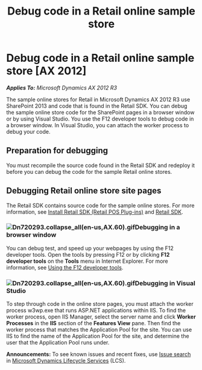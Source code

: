 ﻿---
title: Debug code in a Retail online sample store
TOCTitle: Debug code in a Retail online sample store
ms:assetid: 3bc6eddc-6e74-46b6-bbe2-46318feb619b
ms:mtpsurl: https://technet.microsoft.com/en-us/library/Dn720293(v=AX.60)
ms:contentKeyID: 62221433
ms.date: 05/18/2015
mtps_version: v=AX.60
---

# Debug code in a Retail online sample store [AX 2012]


_**Applies To:** Microsoft Dynamics AX 2012 R3_

The sample online stores for Retail in Microsoft Dynamics AX 2012 R3 use SharePoint 2013 and code that is found in the Retail SDK. You can debug the sample online store code for the SharePoint pages in a browser window or by using Visual Studio. You use the F12 developer tools to debug code in a browser window. In Visual Studio, you can attach the worker process to debug your code.

## Preparation for debugging

You must recompile the source code found in the Retail SDK and redeploy it before you can debug the code for the sample Retail online stores.

## Debugging Retail online store site pages

The Retail SDK contains source code for the sample online stores. For more information, see [Install Retail SDK (Retail POS Plug-ins)](install-retail-sdk-retail-pos-plug-ins.md) and [Retail SDK](retail-sdk.md).

### ![Dn720293.collapse\_all(en-us,AX.60).gif](images/Gg841655.collapse_all(en-us,AX.60).gif "Dn720293.collapse_all(en-us,AX.60).gif")Debugging in a browser window

You can debug test, and speed up your webpages by using the F12 developer tools. Open the tools by pressing F12 or by clicking **F12 developer tools** on the **Tools** menu in Internet Explorer. For more information, see [Using the F12 developer tools](http://go.microsoft.com/fwlink/?linkid=335860).

### ![Dn720293.collapse\_all(en-us,AX.60).gif](images/Gg841655.collapse_all(en-us,AX.60).gif "Dn720293.collapse_all(en-us,AX.60).gif")Debugging in Visual Studio

To step through code in the online store pages, you must attach the worker process w3wp.exe that runs ASP.NET applications within IIS. To find the worker process, open IIS Manager, select the server name and click **Worker Processes** in the **IIS** section of the **Features View** pane. Then find the worker process that matches the Application Pool for the site. You can use IIS to find the name of the Application Pool for the site, and determine the user that the Application Pool runs under.

  
**Announcements:** To see known issues and recent fixes, use [Issue search](http://go.microsoft.com/fwlink/?linkid=389258) in [Microsoft Dynamics Lifecycle Services](http://go.microsoft.com/fwlink/?linkid=306505) (LCS).

